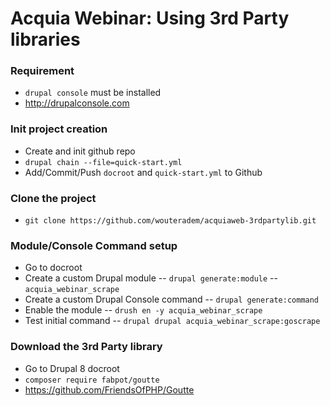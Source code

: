 # Acquia Webinar: Using 3rd Party libraries

### Requirement
- `drupal console` must be installed
- http://drupalconsole.com

### Init project creation
- Create and init github repo
-  `drupal chain --file=quick-start.yml`
- Add/Commit/Push `docroot` and `quick-start.yml` to Github

### Clone the project
- `git clone https://github.com/wouteradem/acquiaweb-3rdpartylib.git`

### Module/Console Command setup 
- Go to docroot
- Create a custom Drupal module
-- `drupal generate:module`
-- `acquia_webinar_scrape`
- Create a custom Drupal Console command
-- `drupal generate:command`
- Enable the module
-- `drush en -y acquia_webinar_scrape`
- Test initial command
-- `drupal drupal acquia_webinar_scrape:goscrape`

### Download the 3rd Party library
- Go to Drupal 8 docroot 
- `composer require fabpot/goutte`
- https://github.com/FriendsOfPHP/Goutte

